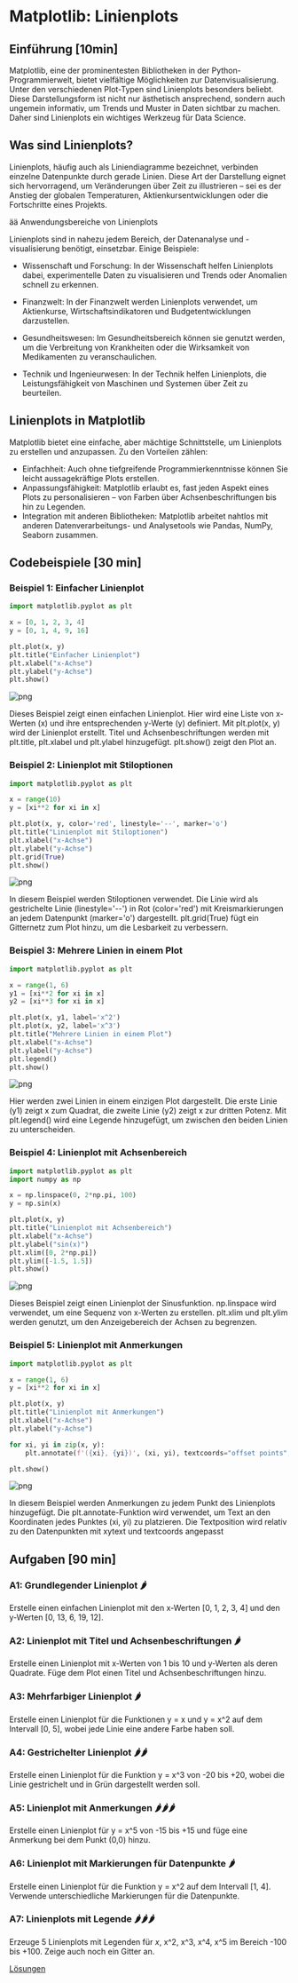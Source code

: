 # Matplotlib: Linienplots

## Einführung [10min]

Matplotlib, eine der prominentesten Bibliotheken in der Python-Programmierwelt, bietet vielfältige Möglichkeiten zur Datenvisualisierung. Unter den verschiedenen Plot-Typen sind Linienplots besonders beliebt. Diese Darstellungsform ist nicht nur ästhetisch ansprechend, sondern auch ungemein informativ, um Trends und Muster in Daten sichtbar zu machen. Daher sind Linienplots ein wichtiges Werkzeug für Data Science.

## Was sind Linienplots?

Linienplots, häufig auch als Liniendiagramme bezeichnet, verbinden einzelne Datenpunkte durch gerade Linien. Diese Art der Darstellung eignet sich hervorragend, um Veränderungen über Zeit zu illustrieren – sei es der Anstieg der globalen Temperaturen, Aktienkursentwicklungen oder die Fortschritte eines Projekts.

ää Anwendungsbereiche von Linienplots

Linienplots sind in nahezu jedem Bereich, der Datenanalyse und -visualisierung benötigt, einsetzbar. Einige Beispiele:

- Wissenschaft und Forschung: In der Wissenschaft helfen Linienplots dabei, experimentelle Daten zu visualisieren und Trends oder Anomalien schnell zu erkennen.

- Finanzwelt: In der Finanzwelt werden Linienplots verwendet, um Aktienkurse, Wirtschaftsindikatoren und Budgetentwicklungen darzustellen.

- Gesundheitswesen: Im Gesundheitsbereich können sie genutzt werden, um die Verbreitung von Krankheiten oder die Wirksamkeit von Medikamenten zu veranschaulichen.

- Technik und Ingenieurwesen: In der Technik helfen Linienplots, die Leistungsfähigkeit von Maschinen und Systemen über Zeit zu beurteilen.

## Linienplots in Matplotlib

Matplotlib bietet eine einfache, aber mächtige Schnittstelle, um Linienplots zu erstellen und anzupassen. Zu den Vorteilen zählen:

- Einfachheit: Auch ohne tiefgreifende Programmierkenntnisse können Sie leicht aussagekräftige Plots erstellen.
- Anpassungsfähigkeit: Matplotlib erlaubt es, fast jeden Aspekt eines Plots zu personalisieren – von Farben über Achsenbeschriftungen bis hin zu Legenden.
- Integration mit anderen Bibliotheken: Matplotlib arbeitet nahtlos mit anderen Datenverarbeitungs- und Analysetools wie Pandas, NumPy, Seaborn zusammen.

## Codebeispiele [30 min]

### Beispiel 1: Einfacher Linienplot


```python
import matplotlib.pyplot as plt

x = [0, 1, 2, 3, 4]
y = [0, 1, 4, 9, 16]

plt.plot(x, y)
plt.title("Einfacher Linienplot")
plt.xlabel("x-Achse")
plt.ylabel("y-Achse")
plt.show()
```


    
![png](matplotlib_linienplots_files/matplotlib_linienplots_4_0.png)
    


Dieses Beispiel zeigt einen einfachen Linienplot. Hier wird eine Liste von x-Werten (x) und ihre entsprechenden y-Werte (y) definiert. Mit plt.plot(x, y) wird der Linienplot erstellt. Titel und Achsenbeschriftungen werden mit plt.title, plt.xlabel und plt.ylabel hinzugefügt. plt.show() zeigt den Plot an.

### Beispiel 2: Linienplot mit Stiloptionen


```python
import matplotlib.pyplot as plt

x = range(10)
y = [xi**2 for xi in x]

plt.plot(x, y, color='red', linestyle='--', marker='o')
plt.title("Linienplot mit Stiloptionen")
plt.xlabel("x-Achse")
plt.ylabel("y-Achse")
plt.grid(True)
plt.show()
```


    
![png](matplotlib_linienplots_files/matplotlib_linienplots_7_0.png)
    


In diesem Beispiel werden Stiloptionen verwendet. Die Linie wird als gestrichelte Linie (linestyle='--') in Rot (color='red') mit Kreismarkierungen an jedem Datenpunkt (marker='o') dargestellt. plt.grid(True) fügt ein Gitternetz zum Plot hinzu, um die Lesbarkeit zu verbessern.

### Beispiel 3: Mehrere Linien in einem Plot


```python
import matplotlib.pyplot as plt

x = range(1, 6)
y1 = [xi**2 for xi in x]
y2 = [xi**3 for xi in x]

plt.plot(x, y1, label='x^2')
plt.plot(x, y2, label='x^3')
plt.title("Mehrere Linien in einem Plot")
plt.xlabel("x-Achse")
plt.ylabel("y-Achse")
plt.legend()
plt.show()
```


    
![png](matplotlib_linienplots_files/matplotlib_linienplots_10_0.png)
    


Hier werden zwei Linien in einem einzigen Plot dargestellt. Die erste Linie (y1) zeigt x zum Quadrat, die zweite Linie (y2) zeigt x zur dritten Potenz. Mit plt.legend() wird eine Legende hinzugefügt, um zwischen den beiden Linien zu unterscheiden.

### Beispiel 4: Linienplot mit Achsenbereich


```python
import matplotlib.pyplot as plt
import numpy as np

x = np.linspace(0, 2*np.pi, 100)
y = np.sin(x)

plt.plot(x, y)
plt.title("Linienplot mit Achsenbereich")
plt.xlabel("x-Achse")
plt.ylabel("sin(x)")
plt.xlim([0, 2*np.pi])
plt.ylim([-1.5, 1.5])
plt.show()
```


    
![png](matplotlib_linienplots_files/matplotlib_linienplots_13_0.png)
    


Dieses Beispiel zeigt einen Linienplot der Sinusfunktion. np.linspace wird verwendet, um eine Sequenz von x-Werten zu erstellen. plt.xlim und plt.ylim werden genutzt, um den Anzeigebereich der Achsen zu begrenzen.

### Beispiel 5: Linienplot mit Anmerkungen


```python
import matplotlib.pyplot as plt

x = range(1, 6)
y = [xi**2 for xi in x]

plt.plot(x, y)
plt.title("Linienplot mit Anmerkungen")
plt.xlabel("x-Achse")
plt.ylabel("y-Achse")

for xi, yi in zip(x, y):
    plt.annotate(f'({xi}, {yi})', (xi, yi), textcoords="offset points", xytext=(0,10), ha='center')

plt.show()
```


    
![png](matplotlib_linienplots_files/matplotlib_linienplots_16_0.png)
    


In diesem Beispiel werden Anmerkungen zu jedem Punkt des Linienplots hinzugefügt. Die plt.annotate-Funktion wird verwendet, um Text an den Koordinaten jedes Punktes (xi, yi) zu platzieren. Die Textposition wird relativ zu den Datenpunkten mit xytext und textcoords angepasst

## Aufgaben [90 min]

### A1: Grundlegender Linienplot 🌶️

Erstelle einen einfachen Linienplot mit den x-Werten [0, 1, 2, 3, 4] und den y-Werten [0, 13, 6, 19, 12].

### A2: Linienplot mit Titel und Achsenbeschriftungen 🌶️

Erstelle einen Linienplot mit x-Werten von 1 bis 10 und y-Werten als deren Quadrate. Füge dem Plot einen Titel und Achsenbeschriftungen hinzu.

### A3: Mehrfarbiger Linienplot 🌶️

Erstelle einen Linienplot für die Funktionen y = x und y = x^2 auf dem Intervall [0, 5], wobei jede Linie eine andere Farbe haben soll.

### A4:  Gestrichelter Linienplot 🌶️🌶️

Erstelle einen Linienplot für die Funktion y = x^3 von -20 bis +20, wobei die Linie gestrichelt und in Grün dargestellt werden soll.

### A5: Linienplot mit Anmerkungen 🌶️🌶️🌶️

Erstelle einen Linienplot für y = x^5 von -15 bis +15 und füge eine Anmerkung bei dem Punkt (0,0) hinzu.

### A6: Linienplot mit Markierungen für Datenpunkte 🌶️

Erstelle einen Linienplot für die Funktion y = x^2 auf dem Intervall [1, 4]. Verwende unterschiedliche Markierungen für die Datenpunkte.

### A7: Linienplots mit Legende 🌶️🌶️🌶

Erzeuge 5 Linienplots mit Legenden für $x$, x^2, x^3, x^4, x^5 im Bereich -100 bis +100.
Zeige auch noch ein Gitter an.

[Lösungen](matplotlib_linienplots_loesungen.md)
